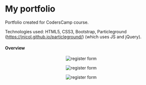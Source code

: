 # My portfolio
Portfolio created for CodersCamp course.

Technologies used:
HTML5, CSS3, Bootstrap, Particleground (https://jnicol.github.io/particleground/) (which uses JS and jQuery).

#### Overview
<p align="center">
 <img src="https://raw.githubusercontent.com/b-robak/portfolio/blob/origin/1.PNG"  title="register form">
</p>

<p align="center">
 <img src="https://raw.githubusercontent.com/b-robak/portfolio/blob/origin/2.PNG"  title="register form">
</p>

<p align="center">
 <img src="https://raw.githubusercontent.com/b-robak/portfolio/blob/origin/3.PNG"  title="register form">
</p>
